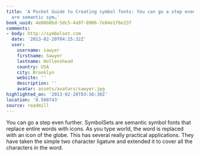 ```yaml
---
title: 'A Pocket Guide to Creating symbol fonts: You can go a step even further. SymbolSets
  are semantic sym…'
book_uuid: 4e86b0bd-5dc5-4a97-8906-7e04e1f6e237
comments:
- body: http://symbolset.com
  date: '2013-02-20T04:15:32Z'
  user:
    username: sawyer
    firstname: Sawyer
    lastname: Hollenshead
    country: USA
    city: Brooklyn
    website: ''
    description: ''
    avatar: assets/avatars/sawyer.jpg
highlighted_on: '2013-02-20T03:56:30Z'
location: '0.508743'
source: readmill
---
```


You can go a step even further. SymbolSets are semantic symbol fonts that replace entire words with icons. As you type world, the word is replaced with an icon of the globe. This has several really practical applications. They have taken the simple two character ligature and extended it to cover all the characters in the word.